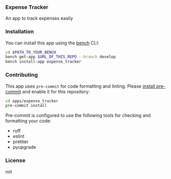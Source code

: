 ### Expense Tracker

An app to track expenses easily

### Installation

You can install this app using the [bench](https://github.com/frappe/bench) CLI:

```bash
cd $PATH_TO_YOUR_BENCH
bench get-app $URL_OF_THIS_REPO --branch develop
bench install-app expense_tracker
```

### Contributing

This app uses `pre-commit` for code formatting and linting. Please [install pre-commit](https://pre-commit.com/#installation) and enable it for this repository:

```bash
cd apps/expense_tracker
pre-commit install
```

Pre-commit is configured to use the following tools for checking and formatting your code:

- ruff
- eslint
- prettier
- pyupgrade

### License

mit
